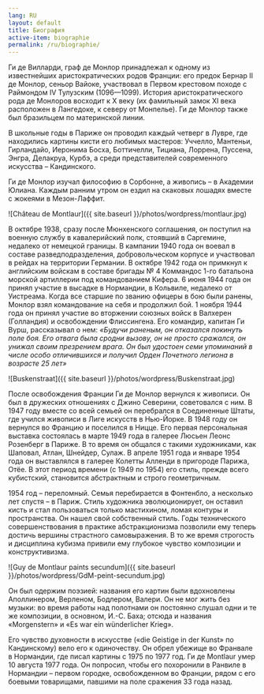 ```yaml
---
lang: RU
layout: default
title: Биография
active-item: biographie
permalink: /ru/biographie/
---
```

<!-- Ne pas supprimer la balise -->
<div class="printy">

Ги де Вилларди, граф де Монлор принадлежал к одному из известнейших аристократических родов Франции: его предок Бернар II де Монлор, сеньор Вайоке, участвовал в Первом крестовом походе с Раймондом IV Тулузским (1096—1099). История аристократического рода де Монлоров восходит к X веку (их фамильный замок ХI века расположен в Лангедоке, к северу от Монпелье). Ги де Монлор также был бразильцем по материнской линии.

В школьные годы в Париже он проводил каждый четверг в Лувре, где находились картины кисти его любимых мастеров: Уччелло, Мантеньи, Гирландайо, Иеронима Босха, Боттичелли, Тициана, Лоррена, Пуссена, Энгра, Делакруа, Курбэ, а среди представителей современного искусства – Кандинского.

Ги де Монлор изучал философию в Сорбонне, а живопись – в Академии Юлиана. Каждым ранним утром он ездил на скаковых лошадях вместе с жокеями в Мезон-Лаффит.

<!-- Ne pas supprimer la balise -->
</div>

![Château de Montlaur]({{ site.baseurl }}/photos/wordpress/montlaur.jpg)

<!-- Ne pas supprimer la balise -->
<div class="printy">

В октябре 1938, сразу после Мюнхенского соглашения, он поступил на военную службу в кавалерийский полк, стоявший в Саргемине, недалеко от немецкой границы. В кампании 1940 года он воевал в составе разведподразделения, добровольческом корпусе и участвовал в рейдах на территории Германии. В октябре 1942 года он примкнул к английским войскам в составе бригады № 4 Коммандос 1-го батальона морской артиллерии под командованием Кифера. 6 июня 1944 года он принял участие в высадке в Нормандии, в Кольвиле, недалеко от Уистреама. Когда все старшие по званию офицеры в бою были ранены, Монлор взял командование на себя и продолжил бой. 1 ноября 1944 года он принял участие во вторжении союзных войск в Валхерен (Голландия) и осво­бождении Флиссингена. Его командир, капитан Ги Вурш, рассказывал о нем: *«Будучи раненым, он отказался покинуть поле боя. Его отвага была сродни вызову, он не просто сражался, он унижал своим презрением врага. Он был удостоен семи упоминаний в числе особо отличившихся и получил Орден Почетного легиона в возрасте 25 лет»*

<!-- Ne pas supprimer la balise -->
</div>

![Buskenstraat]({{ site.baseurl }}/photos/wordpress/Buskenstraat.jpg)

<!-- Ne pas supprimer la balise -->
<div class="printy">

После освобождения Франции Ги де Монлор вернулся к живописи. Он был в дружеских отношениях с Джино Северини, советовался с ним. В 1947 году вместе со всей семьей он перебрался в Соединенные Штаты, где учился живописи в Лиге искусств в Нью-Йорке. В 1948 году он вернулся во Францию и поселился в Ницце. Его первая персональная выставка состоялась в марте 1949 года в галерее Люсьен Леонс Розенберг в Париже. В то время он общался с такими художниками, как Шаповал, Атлан, Шнейдер, Сулаж. В апреле 1951 года и январе 1954 года он выставлялся в галерее Колетты Алленди в пригороде Парижа, Отёе. В этот период времени (с 1949 по 1954) его стиль, прежде всего кубистский, становится абстрактным и строго геометричным.

1954 год – переломный. Семья перебирается в Фонтенбло, а несколько лет спустя – в Париж. Стиль художника эволюционирует, он оставил кисть и стал пользоваться только мастихином, ломая контуры и пространства. Он нашел свой собственный стиль. Годы технического совершенствования в практике абстракционизма позволили ему теперь достичь вершины страстного самовыражения. В то же время строгость и дисциплина кубизма привили ему глубокое чувство композиции и конструктивизма.

<!-- Ne pas supprimer la balise -->
</div>

![Guy de Montlaur paints secundum]({{ site.baseurl }}/photos/wordpress/GdM-peint-secundum.jpg)

<!-- Ne pas supprimer la balise -->
<div class="printy">

Он был одержим поэзией: названия его картин были вдохновлены Аполлинером, Верленом, Бодлером, Валери. Он не мог жить без музыки: во время работы над полотнами он постоянно слушал одни и те же композиции, в основном, И.-С. Баха; отсюда и названия «Morgenstern» и «Es war ein wünderlicher Krieg».

Его чувство духовности в искусстве («die Geistige in der Kunst» по Кандинскому) вело его к одиночеству. Он обрел убежище во Франвале в Нормандии, где писал картины с 1975 по 1977 год. Ги де Montlaur умер 10 августа 1977 года. Он попросил, чтобы его похоронили в Ранвиле в Нормандии – первом городке, освобожденном во Франции, рядом с его боевыми товарищами, павшими на поле сражения 33 года назад.

<!-- Ne pas supprimer la balise -->
</div>
